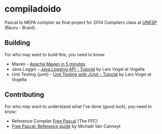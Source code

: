 compiladoido
============

Pascal to MEPA compiler as final project for 2014 Compilers class at [UNESP](http://www.fc.unesp.br/) (Bauru - Brasil).

Building
--------
For who may want to build this, you need to know:

-	Maven - [Apache Maven in 5 minutes](https://maven.apache.org/guides/getting-started/maven-in-five-minutes.html)
- Java Loggin - [Java Logging API - Tutorial](http://www.vogella.com/tutorials/Logging/article.html) by Lars Vogel at Vogella
- Unit Testing (junit) - [Unit Testing with JUnit - Tutorial](http://www.vogella.com/tutorials/JUnit/article.html) by Lars Vogel at Vogella

Contributing
------------
For who may want to understand what I've done (good luck), you need to know:

- Reference Compiler [Free Pascal](http://www.freepascal.org/) (The FPC)
- [Free Pascal: Reference guide](http://www.freepascal.org/docs-html/ref/ref.html#refch16.html) by Michaël Van Canneyt